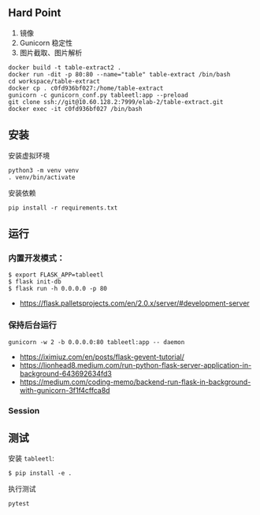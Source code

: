 ## Hard Point
1. 镜像
2. Gunicorn 稳定性
3. 图片截取、图片解析



```
docker build -t table-extract2 .
docker run -dit -p 80:80 --name="table" table-extract /bin/bash 
cd workspace/table-extract
docker cp . c0fd936bf027:/home/table-extract
gunicorn -c gunicorn_conf.py tableetl:app --preload
git clone ssh://git@10.60.128.2:7999/elab-2/table-extract.git
docker exec -it c0fd936bf027 /bin/bash
```



## 安装

安装虚拟环境

```
python3 -m venv venv
. venv/bin/activate
```

安装依赖

```
pip install -r requirements.txt
```

## 运行

### 内置开发模式：


```
$ export FLASK_APP=tableetl
$ flask init-db
$ flask run -h 0.0.0.0 -p 80
```

- https://flask.palletsprojects.com/en/2.0.x/server/#development-server

### 保持后台运行

```
gunicorn -w 2 -b 0.0.0.0:80 tableetl:app -- daemon
```

- https://iximiuz.com/en/posts/flask-gevent-tutorial/
- https://lionhead8.medium.com/run-python-flask-server-application-in-background-643692634fd3
- https://medium.com/coding-memo/backend-run-flask-in-background-with-gunicorn-3f1f4cffca8d

### Session



## 测试

安装 `tableetl`:

```
$ pip install -e .
```

执行测试

```
pytest
```

